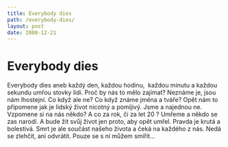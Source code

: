```yaml
---
title: Everybody dies
path: /everybody-dies/
layout: post
date: 2008-12-21
---
```


# Everybody dies

Everybody dies aneb každý den, každou hodinu,  každou minutu a každou sekundu umřou stovky lidí. Proč by nás to mělo zajímat? Neznáme je, jsou nám lhostejní. Co když ale ne? Co když známe jména a tváře? Opět nám to připomene jak je lidský život nicotný a pomíjivý. Jsme a najednou ne. Vzpomene si na nás někdo? A co za rok, či za let 20 ? Umřeme a někdo se zas narodí. A bude žít svůj život jen proto, aby opět umřel. Pravda je krutá a bolestivá. Smrt je ale součást našeho života a čeká na každého z nás. Nedá se zlehčit, ani odvrátit. Pouze se s ní můžem smířit...
